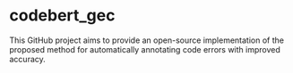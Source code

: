 # codebert_gec
This GitHub project aims to provide an open-source implementation of the proposed method for automatically annotating code errors with improved accuracy.
